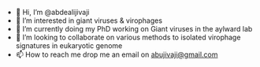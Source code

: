 - 👋 Hi, I’m @abdealijivaji
- 👀 I’m interested in giant viruses & virophages 
- 🌱 I’m currently doing my PhD working on Giant viruses in the aylward lab 
- 💞️ I’m looking to collaborate on various methods to isolated virophage signatures in eukaryotic genome
- 📫 How to reach me drop me an email on abujivaji@gmail.com

<!---
abdealijivaji/abdealijivaji is a ✨ special ✨ repository because its `README.md` (this file) appears on your GitHub profile.
You can click the Preview link to take a look at your changes.
--->
